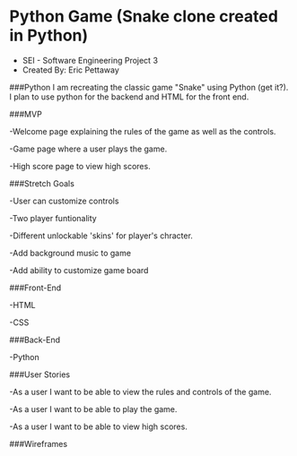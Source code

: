 # Python Game (Snake clone created in Python)
- SEI - Software Engineering Project 3 
- Created By: Eric Pettaway
  
###Python
I am recreating the classic game "Snake" using Python (get it?).  I plan to use python for the backend and HTML for the front end.

###MVP

-Welcome page explaining the rules of the game as well as the controls.

-Game page where a user plays the game.

-High score page to view high scores.

###Stretch Goals

-User can customize controls

-Two player funtionality

-Different unlockable 'skins' for player's chracter.

-Add background music to game

-Add ability to customize game board

###Front-End

-HTML

-CSS

###Back-End

-Python

###User Stories

-As a user I want to be able to view the rules and controls of the game.

-As a user I want to be able to play the game.

-As a user I want to be able to view high scores.

###Wireframes
